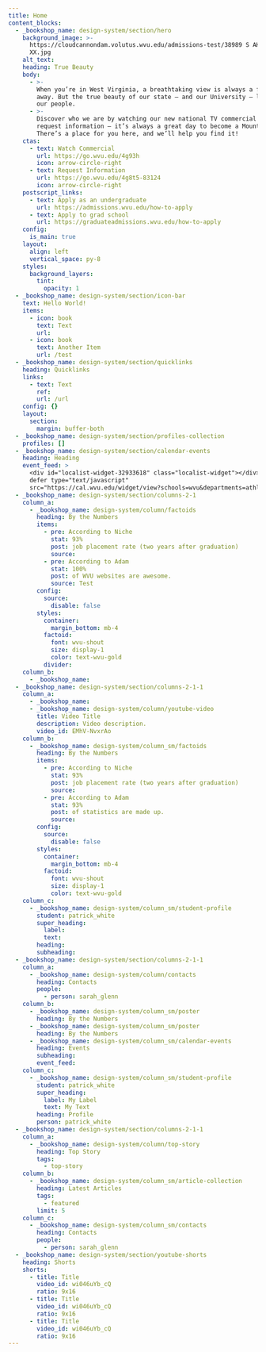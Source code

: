 ```yaml
---
title: Home
content_blocks:
  - _bookshop_name: design-system/section/hero
    background_image: >-
      https://cloudcannondam.volutus.wvu.edu/admissions-test/38989 S AHR 0372
      XX.jpg
    alt_text:
    heading: True Beauty
    body:
      - >-
        When you’re in West Virginia, a breathtaking view is always a few steps
        away. But the true beauty of our state — and our University — lies in
        our people.
      - >-
        Discover who we are by watching our new national TV commercial and then
        request information — it’s always a great day to become a Mountaineer!
        There’s a place for you here, and we’ll help you find it!
    ctas:
      - text: Watch Commercial
        url: https://go.wvu.edu/4g93h
        icon: arrow-circle-right
      - text: Request Information
        url: https://go.wvu.edu/4g8t5-83124
        icon: arrow-circle-right
    postscript_links:
      - text: Apply as an undergraduate
        url: https://admissions.wvu.edu/how-to-apply
      - text: Apply to grad school
        url: https://graduateadmissions.wvu.edu/how-to-apply
    config:
      is_main: true
    layout:
      align: left
      vertical_space: py-8
    styles:
      background_layers:
        tint:
          opacity: 1
  - _bookshop_name: design-system/section/icon-bar
    text: Hello World!
    items:
      - icon: book
        text: Text
        url:
      - icon: book
        text: Another Item
        url: /test
  - _bookshop_name: design-system/section/quicklinks
    heading: Quicklinks
    links:
      - text: Text
        ref:
        url: /url
    config: {}
    layout:
      section:
        margin: buffer-both
  - _bookshop_name: design-system/section/profiles-collection
    profiles: []
  - _bookshop_name: design-system/section/calendar-events
    heading: Heading
    event_feed: >
      <div id="localist-widget-32933618" class="localist-widget"></div><script
      defer type="text/javascript"
      src="https://cal.wvu.edu/widget/view?schools=wvu&departments=athletics&days=31&num=3&experience=inperson&container=localist-widget-32933618&template=design-system-v3-section"></script>
  - _bookshop_name: design-system/section/columns-2-1
    column_a:
      - _bookshop_name: design-system/column/factoids
        heading: By the Numbers
        items:
          - pre: According to Niche
            stat: 93%
            post: job placement rate (two years after graduation)
            source:
          - pre: According to Adam
            stat: 100%
            post: of WVU websites are awesome.
            source: Test
        config:
          source:
            disable: false
        styles:
          container:
            margin_bottom: mb-4
          factoid:
            font: wvu-shout
            size: display-1
            color: text-wvu-gold
          divider:
    column_b:
      - _bookshop_name:
  - _bookshop_name: design-system/section/columns-2-1-1
    column_a:
      - _bookshop_name:
      - _bookshop_name: design-system/column/youtube-video
        title: Video Title
        description: Video description.
        video_id: EMhV-NvxrAo
    column_b:
      - _bookshop_name: design-system/column_sm/factoids
        heading: By the Numbers
        items:
          - pre: According to Niche
            stat: 93%
            post: job placement rate (two years after graduation)
            source:
          - pre: According to Adam
            stat: 93%
            post: of statistics are made up.
            source:
        config:
          source:
            disable: false
        styles:
          container:
            margin_bottom: mb-4
          factoid:
            font: wvu-shout
            size: display-1
            color: text-wvu-gold
    column_c:
      - _bookshop_name: design-system/column_sm/student-profile
        student: patrick_white
        super_heading:
          label:
          text:
        heading:
        subheading:
  - _bookshop_name: design-system/section/columns-2-1-1
    column_a:
      - _bookshop_name: design-system/column/contacts
        heading: Contacts
        people:
          - person: sarah_glenn
    column_b:
      - _bookshop_name: design-system/column_sm/poster
        heading: By the Numbers
      - _bookshop_name: design-system/column_sm/poster
        heading: By the Numbers
      - _bookshop_name: design-system/column_sm/calendar-events
        heading: Events
        subheading:
        event_feed:
    column_c:
      - _bookshop_name: design-system/column_sm/student-profile
        student: patrick_white
        super_heading:
          label: My Label
          text: My Text
        heading: Profile
        person: patrick_white
  - _bookshop_name: design-system/section/columns-2-1-1
    column_a:
      - _bookshop_name: design-system/column/top-story
        heading: Top Story
        tags:
          - top-story
    column_b:
      - _bookshop_name: design-system/column_sm/article-collection
        heading: Latest Articles
        tags:
          - featured
        limit: 5
    column_c:
      - _bookshop_name: design-system/column_sm/contacts
        heading: Contacts
        people:
          - person: sarah_glenn
  - _bookshop_name: design-system/section/youtube-shorts
    heading: Shorts
    shorts:
      - title: Title
        video_id: wi046uYb_cQ
        ratio: 9x16
      - title: Title
        video_id: wi046uYb_cQ
        ratio: 9x16
      - title: Title
        video_id: wi046uYb_cQ
        ratio: 9x16
---
```

